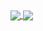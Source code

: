 <a href="https://github.com/anuraghazra/github-readme-stats">
  <img align="center" src="https://github-readme-stats.vercel.app/api?username=urothis&count_private=true&show_icons=true&theme=dracula" />
</a>

<a href="https://github.com/anuraghazra/convoychat">
  <img align="center" src="https://github-readme-stats.vercel.app/api/top-langs/?username=urothis&hide=c,tsql&theme=dracula" />
</a>
